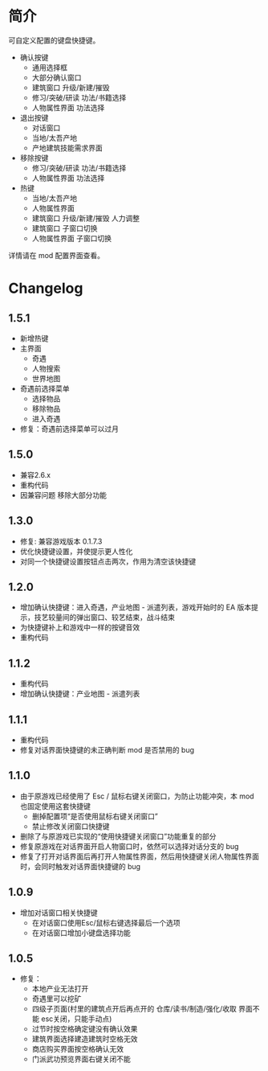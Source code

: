 # 简介
可自定义配置的键盘快捷键。

- 确认按键
  - 通用选择框
  - 大部分确认窗口
  - 建筑窗口 升级/新建/摧毁
  - 修习/突破/研读 功法/书籍选择
  - 人物属性界面 功法选择
- 退出按键
  - 对话窗口
  - 当地/太吾产地
  - 产地建筑技能需求界面
- 移除按键
  - 修习/突破/研读 功法/书籍选择
  - 人物属性界面 功法选择
- 热键
  - 当地/太吾产地
  - 人物属性界面
  - 建筑窗口 升级/新建/摧毁 人力调整
  - 建筑窗口 子窗口切换
  - 人物属性界面 子窗口切换

详情请在 mod 配置界面查看。


# Changelog

## 1.5.1
- 新增热键
- 主界面
  - 奇遇
  - 人物搜索
  - 世界地图
- 奇遇前选择菜单
  - 选择物品
  - 移除物品
  - 进入奇遇
- 修复：奇遇前选择菜单可以过月

## 1.5.0
- 兼容2.6.x
- 重构代码
- 因兼容问题 移除大部分功能

## 1.3.0
- 修复: 兼容游戏版本 0.1.7.3
- 优化快捷键设置，并使提示更人性化
- 对同一个快捷键设置按钮点击两次，作用为清空该快捷键

## 1.2.0
- 增加确认快捷键：进入奇遇，产业地图 - 派遣列表，游戏开始时的 EA 版本提示，技艺较量间的弹出窗口、较艺结束，战斗结束
- 为快捷键补上和游戏中一样的按键音效
- 重构代码

## 1.1.2
- 重构代码
- 增加确认快捷键：产业地图 - 派遣列表

## 1.1.1
- 重构代码
- 修复对话界面快捷键的未正确判断 mod 是否禁用的 bug

## 1.1.0
- 由于原游戏已经使用了 Esc / 鼠标右键关闭窗口，为防止功能冲突，本 mod 也固定使用这套快捷键  
  - 删掉配置项“是否使用鼠标右键关闭窗口”
  - 禁止修改关闭窗口快捷键
- 删除了与原游戏已实现的“使用快捷键关闭窗口”功能重复的部分
- 修复原游戏在对话界面开启人物窗口时，依然可以选择对话分支的 bug
- 修复了打开对话界面后再打开人物属性界面，然后用快捷键关闭人物属性界面时，会同时触发对话界面快捷键的 bug

## 1.0.9
- 增加对话窗口相关快捷键
  - 在对话窗口使用Esc/鼠标右键选择最后一个选项
  - 在对话窗口增加小键盘选择功能

## 1.0.5
- 修复：
  - 本地产业无法打开
  - 奇遇里可以挖矿
  - 四级子页面(村里的建筑点开后再点开的 仓库/读书/制造/强化/收取 界面不能 esc关闭，只能手动点)
  - 过节时按空格确定键没有确认效果
  - 建筑界面选择建造建筑时空格无效
  - 商店购买界面按空格确认无效
  - 门派武功预览界面右键关闭不能
